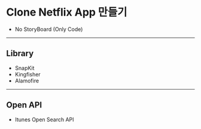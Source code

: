 # Clone Netflix App 만들기

+ No StoryBoard (Only Code)


---

## Library

+ SnapKit
+ Kingfisher
+ Alamofire

--- 

## Open API

+ Itunes Open Search API
